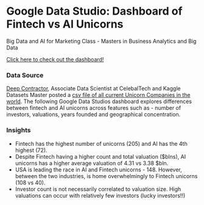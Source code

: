 # Google Data Studio: Dashboard of Fintech vs AI Unicorns
Big Data and AI for Marketing Class - Masters in Business Analytics and Big Data

[Click here to check out the dashboard!](https://datastudio.google.com/s/qmprAyzjoY0)

### Data Source
[Deep Contractor](https://www.kaggle.com/deepcontractor), Associate Data Scientist at CelebalTech and Kaggle Datasets Master posted a [csv file of all current Unicorn Companies in the world](https://www.kaggle.com/datasets/deepcontractor/unicorn-companies-dataset). The following Google Data Studios dashboard explores differences between fintech and AI unicorns across features such as - number of investors, valuations, years founded and geographical concentration.

### Insights
* Fintech has the highest number of unicorns (205) and AI has the 4th highest (72).
* Despite Fintech having a higher count and total valuation ($blns), AI unicorns has a higher average valuation of 4.31 vs 3.38 $bln.
* USA is leading the race in AI and Fintech unicorns - 148. However, between the two industries, is home overwhelmingly to Fintech unicorns (108 vs 40).
* Investor count is not necessarily correlated to valuation size. High valuations can occur with relatively few investors (lucky investors!!)
